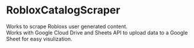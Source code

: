 # RobloxCatalogScraper
Works to scrape Robloxs user generated content.  
Works with Google Cloud Drive and Sheets API to upload data to a Google Sheet for easy visulization.